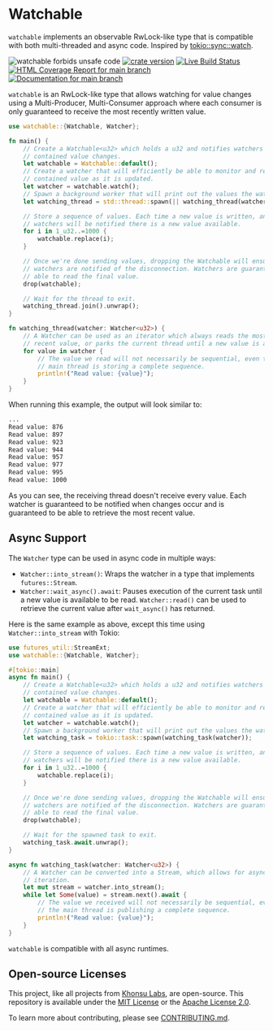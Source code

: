 # Watchable

`watchable` implements an observable RwLock-like type that is compatible with
both multi-threaded and async code. Inspired by
[tokio::sync::watch][tokio-watch].

![watchable forbids unsafe code](https://img.shields.io/badge/unsafe-forbid-success)
[![crate version](https://img.shields.io/crates/v/watchable.svg)](https://crates.io/crates/watchable)
[![Live Build Status](https://img.shields.io/github/workflow/status/khonsulabs/watchable/Tests/main)](https://github.com/khonsulabs/watchable/actions?query=workflow:Tests)
[![HTML Coverage Report for `main` branch](https://khonsulabs.github.io/watchable/coverage/badge.svg)](https://khonsulabs.github.io/watchable/coverage/)
[![Documentation for `main` branch](https://img.shields.io/badge/docs-main-informational)](https://khonsulabs.github.io/watchable/main/watchable/)

`watchable` is an RwLock-like type that allows watching for value changes
using a Multi-Producer, Multi-Consumer approach where each consumer is only
guaranteed to receive the most recently written value.

```rust
use watchable::{Watchable, Watcher};

fn main() {
    // Create a Watchable<u32> which holds a u32 and notifies watchers when the
    // contained value changes.
    let watchable = Watchable::default();
    // Create a watcher that will efficiently be able to monitor and read the
    // contained value as it is updated.
    let watcher = watchable.watch();
    // Spawn a background worker that will print out the values the watcher reads.
    let watching_thread = std::thread::spawn(|| watching_thread(watcher));

    // Store a sequence of values. Each time a new value is written, any waiting
    // watchers will be notified there is a new value available.
    for i in 1_u32..=1000 {
        watchable.replace(i);
    }

    // Once we're done sending values, dropping the Watchable will ensure
    // watchers are notified of the disconnection. Watchers are guaranteed to be
    // able to read the final value.
    drop(watchable);

    // Wait for the thread to exit.
    watching_thread.join().unwrap();
}

fn watching_thread(watcher: Watcher<u32>) {
    // A Watcher can be used as an iterator which always reads the most
    // recent value, or parks the current thread until a new value is available.
    for value in watcher {
        // The value we read will not necessarily be sequential, even though the
        // main thread is storing a complete sequence.
        println!("Read value: {value}");
    }
}
```

When running this example, the output will look similar to:

```sh
...
Read value: 876
Read value: 897
Read value: 923
Read value: 944
Read value: 957
Read value: 977
Read value: 995
Read value: 1000
```

As you can see, the receiving thread doesn't receive every value. Each watcher
is guaranteed to be notified when changes occur and is guaranteed to be able to
retrieve the most recent value.

## Async Support

The `Watcher` type can be used in async code in multiple ways:

- `Watcher::into_stream()`: Wraps the watcher in a type that implements
  `futures::Stream`.
- `Watcher::wait_async().await`: Pauses execution of the current task until a
  new value is available to be read. `Watcher::read()` can be used to retrieve
  the current value after `wait_async()` has returned.

Here is the same example as above, except this time using `Watcher::into_stream` with Tokio:

```rust
use futures_util::StreamExt;
use watchable::{Watchable, Watcher};

#[tokio::main]
async fn main() {
    // Create a Watchable<u32> which holds a u32 and notifies watchers when the
    // contained value changes.
    let watchable = Watchable::default();
    // Create a watcher that will efficiently be able to monitor and read the
    // contained value as it is updated.
    let watcher = watchable.watch();
    // Spawn a background worker that will print out the values the watcher reads.
    let watching_task = tokio::task::spawn(watching_task(watcher));

    // Store a sequence of values. Each time a new value is written, any waiting
    // watchers will be notified there is a new value available.
    for i in 1_u32..=1000 {
        watchable.replace(i);
    }

    // Once we're done sending values, dropping the Watchable will ensure
    // watchers are notified of the disconnection. Watchers are guaranteed to be
    // able to read the final value.
    drop(watchable);

    // Wait for the spawned task to exit.
    watching_task.await.unwrap();
}

async fn watching_task(watcher: Watcher<u32>) {
    // A Watcher can be converted into a Stream, which allows for asynchronous
    // iteration.
    let mut stream = watcher.into_stream();
    while let Some(value) = stream.next().await {
        // The value we received will not necessarily be sequential, even though
        // the main thread is publishing a complete sequence.
        println!("Read value: {value}");
    }
}
```

`watchable` is compatible with all async runtimes.

[tokio-watch]: https://docs.rs/tokio/latest/tokio/sync/watch/index.html

## Open-source Licenses

This project, like all projects from [Khonsu Labs](https://khonsulabs.com/), are
open-source. This repository is available under the [MIT License](./LICENSE-MIT)
or the [Apache License 2.0](./LICENSE-APACHE).

To learn more about contributing, please see [CONTRIBUTING.md](./CONTRIBUTING.md).
